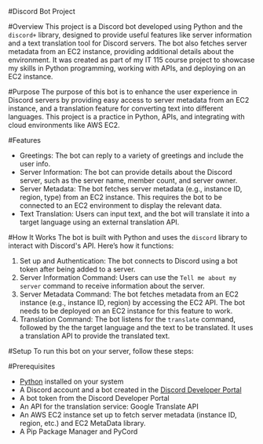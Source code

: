 #Discord Bot Project

#Overview
This project is a Discord bot developed using Python and the `discord+` library, designed to provide useful features like server information and a text translation tool for Discord servers. The bot also fetches server metadata from an EC2 instance, providing additional details about the environment. It was created as part of my IT 115 course project to showcase my skills in Python programming, working with APIs, and deploying on an EC2 instance.

#Purpose
The purpose of this bot is to enhance the user experience in Discord servers by providing easy access to server metadata from an EC2 instance, and a translation feature for converting text into different languages. This project is a practice in Python, APIs, and integrating with cloud environments like AWS EC2.

#Features
- Greetings: The bot can reply to a variety of greetings and include the user info. 
- Server Information: The bot can provide details about the Discord server, such as the server name, member count, and server owner.
- Server Metadata: The bot fetches server metadata (e.g., instance ID, region, type) from an EC2 instance. This requires the bot to be connected to an EC2 environment to display the relevant data.
- Text Translation: Users can input text, and the bot will translate it into a target language using an external translation API.

#How It Works
The bot is built with Python and uses the `discord` library to interact with Discord's API. Here’s how it functions:
1. Set up and Authentication: The bot connects to Discord using a bot token after being added to a server.
2. Server Information Command: Users can use the `Tell me about my server` command to receive information about the server.
3. Server Metadata Command: The bot fetches metadata from an EC2 instance (e.g., instance ID, region) by accessing the EC2 API. The bot needs to be deployed on an EC2 instance for this feature to work.
4. Translation Command: The bot listens for the `translate` command, followed by the the target language and the text to be translated. It uses a translation API to provide the translated text.

#Setup
To run this bot on your server, follow these steps:

#Prerequisites
- [Python](https://www.python.org/downloads/) installed on your system
- A Discord account and a bot created in the [Discord Developer Portal](https://discord.com/developers/applications)
- A bot token from the Discord Developer Portal
- An API for the translation service: Google Translate API
- An AWS EC2 instance set up to fetch server metadata (instance ID, region, etc.) and EC2 MetaData library.
- A Pip Package Manager and PyCord
